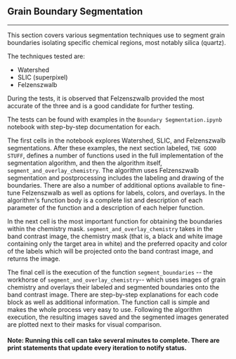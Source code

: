 ## Grain Boundary Segmentation

---

This section covers various segmentation techniques use to segment grain boundaries isolating specific chemical regions, most notably silica (quartz).

The techniques tested are:
* Watershed
* SLIC (superpixel)
* Felzenszwalb

During the tests, it is observed that Felzenszwalb provided the most accurate of the three and is a good candidate for further testing.

The tests can be found with examples in the `Boundary Segmentation.ipynb` notebook with step-by-step documentation for each.

The first cells in the notebook explores Watershed, SLIC, and Felzenszwalb segmentations. After these examples, the next section labeled, `THE GOOD STUFF`, defines a number of functions used in the full implementation of the segmentation algorithm, and then the algorithm itself, `segment_and_overlay_chemistry`. The algorithm uses Felzenszwalb segmentation and postprocessing includes the labeling and drawing of the boundaries. There are also a number of additional options available to fine-tune Felzenszwalb as well as options for labels, colors, and overlays. In the algorithm's function body is a complete list and description of each parameter of the function and a description of each helper function.

In the next cell is the most important function for obtaining the boundaries within the chemistry mask. `segment_and_overlay_chemistry` takes in the band contrast image, the chemistry mask (that is, a black and white image containing only the target area in white) and the preferred opacity and color of the labels which will be projected onto the band contrast image, and returns the image.  

The final cell is the execution of the function `segment_boundaries` -- the workhorse of `segment_and_overlay_chemistry`-- which uses images of grain chemistry and overlays their labeled and segmented boundaries onto the band contrast image. There are step-by-step explanations for each code block as well as additional information. The function call is simple and makes the whole process very easy to use. Following the algorithm execution, the resulting images saved and the segmented images generated are plotted next to their masks for visual comparison.

#### Note: Running this cell can take several minutes to complete. There are print statements that update every iteration to notify status.
